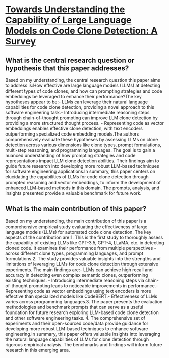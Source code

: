 # [Towards Understanding the Capability of Large Language Models on Code   Clone Detection: A Survey](https://arxiv.org/abs/2308.01191)

## What is the central research question or hypothesis that this paper addresses?

Based on my understanding, the central research question this paper aims to address is:How effective are large language models (LLMs) at detecting different types of code clones, and how can prompting strategies and code embeddings be leveraged to enhance their performance?The key hypotheses appear to be:- LLMs can leverage their natural language capabilities for code clone detection, providing a novel approach to this software engineering task.- Introducing intermediate reasoning steps through chain-of-thought prompting can improve LLM clone detection by providing a more structured thought process. - Representing code as vector embeddings enables effective clone detection, with text encoders outperforming specialized code embedding models.The authors comprehensively evaluate these hypotheses by assessing LLMs on clone detection across various dimensions like clone types, prompt formulations, multi-step reasoning, and programming languages. The goal is to gain a nuanced understanding of how prompting strategies and code representations impact LLM clone detection abilities. Their findings aim to guide future research into developing more robust LLM-based techniques for software engineering applications.In summary, this paper centers on elucidating the capabilities of LLMs for code clone detection through prompted reasoning and vector embeddings, to inform the development of enhanced LLM-based methods in this domain. The prompts, analysis, and insights presented provide a valuable benchmark for future work.


## What is the main contribution of this paper?

Based on my understanding, the main contribution of this paper is a comprehensive empirical study evaluating the effectiveness of large language models (LLMs) for automated code clone detection. The key aspects of the contribution are:1. This is the first study to thoroughly assess the capability of existing LLMs like GPT-3.5, GPT-4, LLaMA, etc. in detecting cloned code. It examines their performance from multiple perspectives - across different clone types, programming languages, and prompt formulations.2. The study provides valuable insights into the strengths and limitations of leveraging LLMs for code clone detection through extensive experiments. The main findings are:- LLMs can achieve high recall and accuracy in detecting even complex semantic clones, outperforming existing techniques.  - Introducing intermediate reasoning steps via chain-of-thought prompting leads to noticeable improvements in performance.- Representing code as vector embeddings using text encoders is more effective than specialized models like CodeBERT.- Effectiveness of LLMs varies across programming languages.3. The paper presents the evaluation methodologies and benchmark prompts that can serve as a useful foundation for future research exploring LLM-based code clone detection and other software engineering tasks. 4. The comprehensive set of experiments and their open-sourced code/data provide guidance for developing more robust LLM-based techniques to enhance software engineering.In summary, this paper offers valuable insights into leveraging the natural language capabilities of LLMs for clone detection through rigorous empirical analysis. The benchmarks and findings will inform future research in this emerging area.
